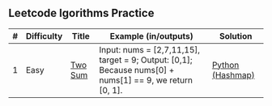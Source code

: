 ## Leetcode lgorithms Practice



| # | Difficulty | Title |  Example (in/outputs)  |  Solution  |
|---| ---------- | ----- | ---------------------- | ---------- |
|1|Easy|[Two Sum](https://leetcode.com/problems/two-sum/) | Input: nums = [2,7,11,15], target = 9; Output: [0,1]; Because nums[0] + nums[1] == 9, we return [0, 1].| [Python (Hashmap)](two_sum_hash.py)|
